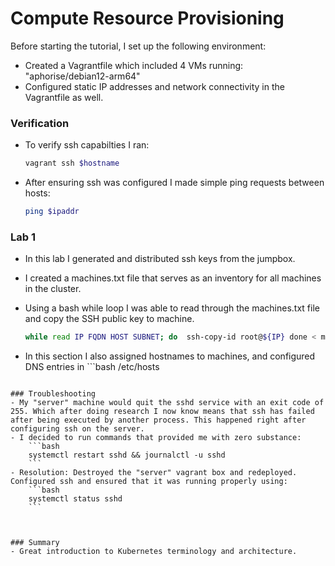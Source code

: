 # Compute Resource Provisioning
Before starting the tutorial, I set up the following environment:

- Created a Vagrantfile which included 4 VMs running: "aphorise/debian12-arm64"
- Configured static IP addresses and network connectivity in the Vagrantfile as well. 

### Verification
- To verify ssh capabilties I ran:

    ```bash
    vagrant ssh $hostname
    ```
- After ensuring ssh was configured I made simple ping requests between hosts:  
    
    ```bash
    ping $ipaddr
    ```

### Lab 1 
- In this lab I generated and distributed ssh keys from the jumpbox. 
- I created a machines.txt file that serves as an inventory for all machines in the cluster. 
- Using a bash while loop I was able to read through the machines.txt file and copy the SSH public key to machine. 
    
    ```bash 
    while read IP FQDN HOST SUBNET; do  ssh-copy-id root@${IP} done < machines.txt
    ```
- In this section I also assigned hostnames to machines, and configured DNS entries in ```bash /etc/hosts
``` with these updated hostnames. 

### Troubleshooting
- My "server" machine would quit the sshd service with an exit code of 255. Which after doing research I now know means that ssh has failed after being executed by another process. This happened right after configuring ssh on the server.
- I decided to run commands that provided me with zero substance:
    ```bash
    systemctl restart sshd && journalctl -u sshd
    ```
- Resolution: Destroyed the "server" vagrant box and redeployed. Configured ssh and ensured that it was running properly using: 
    ```bash
    systemctl status sshd
    ```



### Summary
- Great introduction to Kubernetes terminology and architecture.



